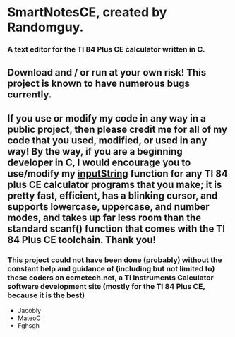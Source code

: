 # **SmartNotesCE, created by Randomguy.**
### A text editor for the TI 84 Plus CE calculator written in C.
## Download and / or run at your own risk! This project is known to have numerous bugs currently.
If you use or modify my code in any way in a public project, then please credit me for all of my code that you used, modified, or used in any way! By the way, if you are a beginning developer in C, I would encourage you to use/modify my [inputString](https://github.com/randomguy70/SmartNotesCE/blob/521253caf59c80d1f80eb029ee82a46bda4e9c1d/smart_notes_ce/src/includesCode/text.c#L3) function for any TI 84 plus CE calculator programs that you make; it is pretty fast, efficient, has a blinking cursor, and supports lowercase, uppercase, and number modes, and takes up far less room than the standard scanf() function that comes with the TI 84 Plus CE toolchain.
Thank you!
---
### This project could not have been done (probably) without the constant help and guidance of (including but not limited to) these coders on cemetech.net, a TI Instruments Calculator software development site (mostly for the TI 84 Plus CE, because it is the best)
- Jacobly
- MateoC
- Fghsgh